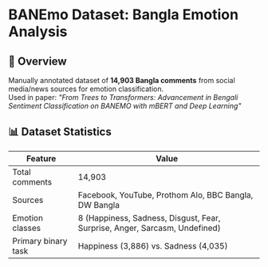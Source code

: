 # BANEmo Dataset: Bangla Emotion Analysis

## 📖 Overview
Manually annotated dataset of **14,903 Bangla comments** from social media/news sources for emotion classification.  
Used in paper: _"From Trees to Transformers: Advancement in Bengali Sentiment Classification on BANEMO with mBERT and Deep Learning"_ 

## 📊 Dataset Statistics
| Feature              | Value              |
|----------------------|--------------------|
| Total comments       | 14,903             |
| Sources              | Facebook, YouTube, Prothom Alo, BBC Bangla, DW Bangla |
| Emotion classes      | 8 (Happiness, Sadness, Disgust, Fear, Surprise, Anger, Sarcasm, Undefined) |
| Primary binary task  | Happiness (3,886) vs. Sadness (4,035) |
